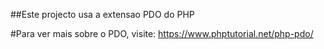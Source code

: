 ##Este projecto usa a extensao PDO do PHP

#Para ver mais sobre o PDO, visite: https://www.phptutorial.net/php-pdo/